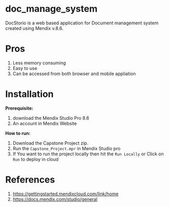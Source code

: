 # doc_manage_system
DocStorio is a web based application for Document management system created using Mendix v.8.6.
# Pros
1. Less memory consuming
2. Easy to use
3. Can be accessed from both browser and mobile appliation
# Installation
**Prerequisite:**

1. download the Mendix Studio Pro 8.6
2. An account in Mendix Website

**How to run:**

1. Download the Capstone Project zip.
2. Run the ``Capstone_Project.mpr`` in Mendix Studio pro
3. If You want to run the project locally then hit the ``Run Locally`` or Click on ``Run`` to deploy in cloud

# References
 1. https://gettingstarted.mendixcloud.com/link/home
 2. https://docs.mendix.com/studio/general
